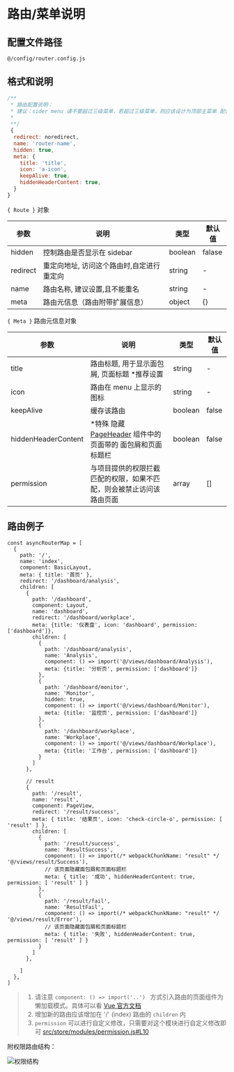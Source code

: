 路由/菜单说明
====



配置文件路径
----

`@/config/router.config.js`



格式和说明
----

```javascript
/**
 * 路由配置说明：
 * 建议：sider menu 请不要超过三级菜单，若超过三级菜单，则应该设计为顶部主菜单 配合左侧次级菜单
 *
 **/
 {
  redirect: noredirect,
  name: 'router-name',
  hidden: true,
  meta: {
    title: 'title',
    icon: 'a-icon',
    keepAlive: true,
    hiddenHeaderContent: true,
  }
}
```



`{ Route }` 对象

| 参数     | 说明                                      | 类型    | 默认值 |
| -------- | ----------------------------------------- | ------- | ------ |
| hidden   | 控制路由是否显示在 sidebar                | boolean | falase |
| redirect | 重定向地址, 访问这个路由时,自定进行重定向 | string  | -      |
| name     | 路由名称, 建议设置,且不能重名             | string  | -      |
| meta     | 路由元信息（路由附带扩展信息）            | object  | {}     |



`{ Meta }` 路由元信息对象

| 参数                | 说明                                                         | 类型    | 默认值 |
| ------------------- | ------------------------------------------------------------ | ------- | ------ |
| title               | 路由标题, 用于显示面包屑, 页面标题 *推荐设置                 | string  | -      |
| icon                | 路由在 menu 上显示的图标                                     | string  | -      |
| keepAlive           | 缓存该路由                                                   | boolean | false  |
| hiddenHeaderContent | *特殊 隐藏 [PageHeader](https://github.com/sendya/ant-design-pro-vue/blob/master/src/components/layout/PageHeader.vue#L14) 组件中的页面带的 面包屑和页面标题栏 | boolean | false  |
| permission          | 与项目提供的权限拦截匹配的权限，如果不匹配，则会被禁止访问该路由页面 | array   | []     |



路由例子
----

```ecmascript 6
const asyncRouterMap = [
  {
    path: '/',
    name: 'index',
    component: BasicLayout,
    meta: { title: '首页' },
    redirect: '/dashboard/analysis',
    children: [
      {
        path: '/dashboard',
        component: Layout,
        name: 'dashboard',
        redirect: '/dashboard/workplace',
        meta: {title: '仪表盘', icon: 'dashboard', permission: ['dashboard']},
        children: [
          {
            path: '/dashboard/analysis',
            name: 'Analysis',
            component: () => import('@/views/dashboard/Analysis'),
            meta: {title: '分析页', permission: ['dashboard']}
          },
          {
            path: '/dashboard/monitor',
            name: 'Monitor',
            hidden: true,
            component: () => import('@/views/dashboard/Monitor'),
            meta: {title: '监控页', permission: ['dashboard']}
          },
          {
            path: '/dashboard/workplace',
            name: 'Workplace',
            component: () => import('@/views/dashboard/Workplace'),
            meta: {title: '工作台', permission: ['dashboard']}
          }
        ]
      },

      // result
      {
        path: '/result',
        name: 'result',
        component: PageView,
        redirect: '/result/success',
        meta: { title: '结果页', icon: 'check-circle-o', permission: [ 'result' ] },
        children: [
          {
            path: '/result/success',
            name: 'ResultSuccess',
            component: () => import(/* webpackChunkName: "result" */ '@/views/result/Success'),
            // 该页面隐藏面包屑和页面标题栏
            meta: { title: '成功', hiddenHeaderContent: true, permission: [ 'result' ] }
          },
          {
            path: '/result/fail',
            name: 'ResultFail',
            component: () => import(/* webpackChunkName: "result" */ '@/views/result/Error'),
            // 该页面隐藏面包屑和页面标题栏
            meta: { title: '失败', hiddenHeaderContent: true, permission: [ 'result' ] }
          }
        ]
      },
      
    ]
  },
]
```

> 1. 请注意 `component: () => import('..') ` 方式引入路由的页面组件为 懒加载模式。具体可以看 [Vue 官方文档](https://router.vuejs.org/zh/guide/advanced/lazy-loading.html)
> 2. 增加新的路由应该增加在 '/' (index) 路由的 `children` 内
> 3. `permission` 可以进行自定义修改，只需要对这个模块进行自定义修改即可 [src/store/modules/permission.js#L10](https://github.com/sendya/ant-design-pro-vue/blob/master/src/store/modules/permission.js#L10)



附权限路由结构：

![权限结构](https://static-2.loacg.com/open/static/github/permissions.png)